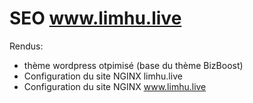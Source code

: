 # SEO www.limhu.live

Rendus:
- thème wordpress otpimisé (base du thème BizBoost)
- Configuration du site NGINX limhu.live
- Configuration du site NGINX www.limhu.live

